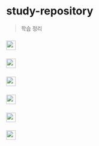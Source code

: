 # study-repository

> 학습 정리

### [<img src="https://img.shields.io/badge/Git-222?style=flat-square&logo=git&logoColor=white" style="height:25px"/>](https://github.com/minomad/study-repository/tree/main/Git)

<!-- <img src="https://img.shields.io/badge/HTML-E34F26?style=flat-square&logo=HTML5&logoColor=white"/> -->

<!-- <img src="https://img.shields.io/badge/Sass-CC6699?style=flat-square&logo=Sass&logoColor=white"/> -->

### [<img src="https://img.shields.io/badge/CSS-1572B6?style=flat-square&logo=CSS3&logoColor=white" style="height:25px"/>](https://github.com/minomad/study-repository/tree/main/css)

### [<img src="https://img.shields.io/badge/JavaScript-F7DF1E?style=flat-square&logo=JavaScript&logoColor=black" style="height:25px"/>](https://github.com/minomad/study-repository/tree/main/JavaScript)

### [<img src="https://img.shields.io/badge/TypeScript-3178C6?style=flat-square&logo=TypeScript&logoColor=white" style="height:25px"/>](https://github.com/minomad/study-repository/tree/main/TypeScript)

### [<img src="https://img.shields.io/badge/React-61DAFB?style=flat-square&logo=React&logoColor=black" style="height:25px"/>](https://github.com/minomad/study-repository/tree/main/React)

<!-- ### [<img src="https://img.shields.io/badge/Zustand-764ABC?style=flat-square" style="height:25px"/>](https://github.com/minomad/study-repository/tree/main/Zustand) -->

### [<img src="https://img.shields.io/badge/Next-000000?style=flat-square&logo=Next.js&logoColor=white" style="height:25px"/>](https://github.com/minomad/study-repository/tree/main/React/Next.js)
